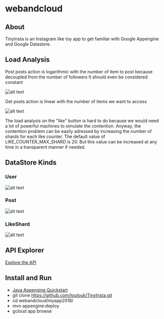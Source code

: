 # webandcloud

## About
TinyInsta is an Instagram like toy app to get familiar with Google Appengine and Google Datastore.


## Load Analysis
Post posts action is logarithmic with the number of item to post because decoupled from the number of followers
It should even be considered constant

![alt text](https://github.com/loutouk/TinyInsta/blob/master/myapp2018/data/post.png)



Get posts action is linear with the number of items we want to access

![alt text](https://github.com/loutouk/TinyInsta/blob/master/myapp2018/data/get.png)


The load analysis on the "like" button is hard to do because we would need a lot of powerful machines to simulate the contention. Anyway, the contention problem can be easily adressed by increasing the number of shards for each like counter. The default value of LIKE_COUNTER_MAX_SHARD is 20. But this value can be increased at any time in a transparent manner if needed.

## DataStore Kinds
### User
![alt text](https://github.com/loutouk/TinyInsta/blob/master/myapp2018/data/user.PNG)
### Post
![alt text](https://github.com/loutouk/TinyInsta/blob/master/myapp2018/data/posts.PNG)
### LikeShard
![alt text](https://github.com/loutouk/TinyInsta/blob/master/myapp2018/data/likeshard.PNG)


## API Explorer
[Explore the API](https://mystical-app-220509.appspot.com/_ah/api/explorer)

## Install and Run
* [Java Appengine Quickstart](https://cloud.google.com/appengine/docs/standard/java/quickstart)
* git clone https://github.com/loutouk/TinyInsta.git
* cd webandcloud/myapp2018/
* mvn appengine:deploy
* gcloud app browse
